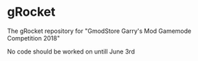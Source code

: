 # gRocket
The gRocket repository for "GmodStore Garry's Mod Gamemode Competition 2018"

No code should be worked on untill June 3rd
